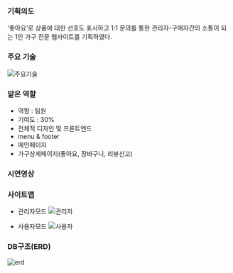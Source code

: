 ### 기획의도
‘좋아요’로 상품에 대한 선호도 표시하고 1:1 문의를 통한 관리자-구매자간의 소통이 되는 1인 가구 전문 웹사이트를 기획하였다.

### 주요 기술
![주요기술](https://user-images.githubusercontent.com/59267825/76701566-b5c05680-6705-11ea-8a12-37ca96781d87.JPG)

### 맡은 역할
- 역할 : 팀원
- 기여도 : 30%
- 전체적 디자인 및 프론트엔드
- menu & footer
- 메인페이지
- 가구상세페이지(좋아요, 장바구니, 리뷰신고)

### 시연영상

### 사이트맵
- 관리자모드
![관리자](https://user-images.githubusercontent.com/59267825/76701547-814c9a80-6705-11ea-8dc9-e97f4cbb0ef2.JPG)

- 사용자모드
![사용자](https://user-images.githubusercontent.com/59267825/76701548-81e53100-6705-11ea-8b9c-3fd96b9709c3.JPG)

### DB구조(ERD)
![erd](https://user-images.githubusercontent.com/59267825/76701557-a4774a00-6705-11ea-8543-5415c3819192.gif)

